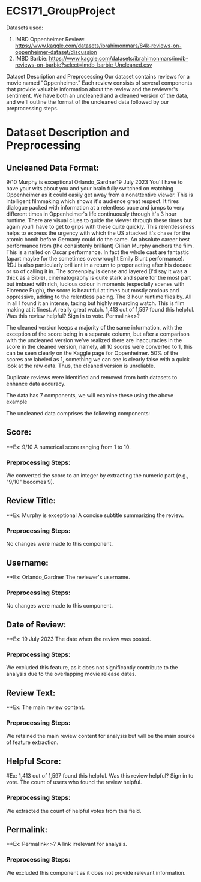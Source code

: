 # ECS171_GroupProject

Datasets used:

1. IMBD Oppenheimer Review: https://www.kaggle.com/datasets/ibrahimonmars/84k-reviews-on-oppenheimer-dataset/discussion
2. IMBD Barbie: https://www.kaggle.com/datasets/ibrahimonmars/imdb-reviews-on-barbie?select=imdb_barbie_Uncleaned.csv

Dataset Description and Preprocessing
Our dataset contains reviews for a movie named "Oppenheimer." Each review consists of several components that provide valuable information about the review and the reviewer's sentiment. We have both an uncleaned and a cleaned version of the data, and we'll outline the format of the uncleaned data followed by our preprocessing steps.

# Dataset Description and Preprocessing

## Uncleaned Data Format:

9/10
Murphy is exceptional
Orlando_Gardner19 July 2023
You'll have to have your wits about you and your brain fully switched on watching Oppenheimer as it could easily get away from a nonattentive viewer. This is intelligent filmmaking which shows it's audience great respect. It fires dialogue packed with information at a relentless pace and jumps to very different times in Oppenheimer's life continuously through it's 3 hour runtime. There are visual clues to guide the viewer through these times but again you'll have to get to grips with these quite quickly. This relentlessness helps to express the urgency with which the US attacked it's chase for the atomic bomb before Germany could do the same. An absolute career best performance from (the consistenly brilliant) Cillian Murphy anchors the film. This is a nailed on Oscar performance. In fact the whole cast are fantastic (apart maybe for the sometimes overwrought Emily Blunt performance). RDJ is also particularly brilliant in a return to proper acting after his decade or so of calling it in. The screenplay is dense and layered (I'd say it was a thick as a Bible), cinematography is quite stark and spare for the most part but imbued with rich, lucious colour in moments (especially scenes with Florence Pugh), the score is beautiful at times but mostly anxious and oppressive, adding to the relentless pacing. The 3 hour runtime flies by. All in all I found it an intense, taxing but highly rewarding watch. This is film making at it finest. A really great watch.
1,413 out of 1,597 found this helpful. Was this review helpful? Sign in to vote.
Permalink<>?

The cleaned version keeps a majority of the same information, with the exception of the score being in a separate column, but after a comparison with the uncleaned version we’ve realized there are inaccuracies in the score in the cleaned version, namely, all 10 scores were converted to 1, this can be seen clearly on the Kaggle page for Oppenheimer. 50% of the scores are labeled as 1, something we can see is clearly false with a quick look at the raw data. Thus, the cleaned version is unreliable.

Duplicate reviews were identified and removed from both datasets to enhance data accuracy.

The data has 7 components, we will examine these using the above example


The uncleaned data comprises the following components:

## Score: 
**Ex: 9/10
A numerical score ranging from 1 to 10.
### Preprocessing Steps:
We converted the score to an integer by extracting the numeric part (e.g., "9/10" becomes 9).

## Review Title: 
**Ex: Murphy is exceptional
A concise subtitle summarizing the review.
### Preprocessing Steps:
No changes were made to this component. 

## Username:
 **Ex: Orlando_Gardner
The reviewer's username.
### Preprocessing Steps:
No changes were made to this component.
 
## Date of Review: 
**Ex: 19 July 2023
The date when the review was posted.
### Preprocessing Steps:
We excluded this feature, as it does not significantly contribute to the analysis due to the overlapping movie release dates.
 
## Review Text:
 **Ex:
The main review content.
### Preprocessing Steps:
We retained the main review content for analysis but will be the main source of feature extraction.

## Helpful Score:
#Ex: 1,413 out of 1,597 found this helpful. Was this review helpful? Sign in to vote.
The count of users who found the review helpful. 
### Preprocessing Steps:
We extracted the count of helpful votes from this field.

## Permalink:  
**Ex: Permalink<>?
A link irrelevant for analysis.
### Preprocessing Steps:
We excluded this component as it does not provide relevant information.




